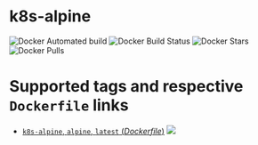 # k8s-alpine

![Docker Automated build](https://img.shields.io/docker/automated/ygqygq2/k8s-alpine.svg) ![Docker Build Status](https://img.shields.io/docker/build/ygqygq2/k8s-alpine.svg) ![Docker Stars](https://img.shields.io/docker/stars/ygqygq2/k8s-alpine.svg) ![Docker Pulls](https://img.shields.io/docker/pulls/ygqygq2/k8s-alpine.svg)

# Supported tags and respective `Dockerfile` links

- [`k8s-alpine`, `alpine`, `latest` (*Dockerfile*)](https://github.com/ygqygq2/kubernetes-gitlab-autodevops/blob/master/k8s-alpine/Dockerfile) [![](https://images.microbadger.com/badges/image/ygqygq2/k8s-alpine.svg)](http://microbadger.com/images/ygqygq2/k8s-alpine "Get your own image badge on microbadger.com")
